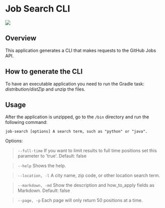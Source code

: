 # Job Search CLI

<img src="https://img.shields.io/hexpm/l/apa" />

## Overview

This application generates a CLI that makes requests to the GitHub Jobs API.

## How to generate the CLI

To have an executable application you need to run the Gradle task:
_distribution/distZip_ and unzip the files.

## Usage

After the application is unzipped, go to the `/bin` directory and run 
the following command:

`job-search [options] A search term, such as "python" or "java".`

 Options:
> `--full-time`
      If you want to limit results to full time positions set this parameter 
      to 'true'. Default: false

> `--help` Shows the help.

> `--location, -l` A city name, zip code, or other location search term.
   
> `--markdown, -md` Show the description and how_to_apply fields as Markdown.
      Default: false
   
> `--page, -p` Each page will only return 50 positions at a time.
